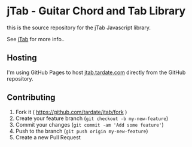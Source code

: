 # jTab - Guitar Chord and Tab Library

this is the source repository for the jTab Javascript library.

See [jTab](https://jtab.tardate.com/) for more info..

## Hosting

I'm using GitHub Pages to host [jtab.tardate.com](https://jtab.tardate.com) directly from the GitHub repository.

## Contributing

1. Fork it ( <https://github.com/tardate/jtab/fork> )
2. Create your feature branch (`git checkout -b my-new-feature`)
3. Commit your changes (`git commit -am 'Add some feature'`)
4. Push to the branch (`git push origin my-new-feature`)
5. Create a new Pull Request
